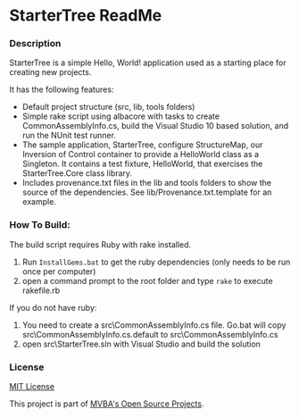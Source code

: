 StarterTree ReadMe
===
### Description

StarterTree is a simple Hello, World! application used as a starting place for creating new projects. 

It has the following features:

* Default project structure (src, lib, tools folders)
* Simple rake script using albacore with tasks to create CommonAssemblyInfo.cs, build the Visual Studio 10 based solution, and run the NUnit test runner.
* The sample application, StarterTree, configure StructureMap, our Inversion of Control container to provide a HelloWorld class as a Singleton. It contains a test fixture, HelloWorld, that exercises the StarterTree.Core class library.
* Includes provenance.txt files in the lib and tools folders to show the source of the dependencies. See lib/Provenance.txt.template for an example.

### How To Build:

The build script requires Ruby with rake installed.

1. Run `InstallGems.bat` to get the ruby dependencies (only needs to be run once per computer)
1. open a command prompt to the root folder and type `rake` to execute rakefile.rb

If you do not have ruby:

1. You need to create a src\CommonAssemblyInfo.cs file. Go.bat will copy src\CommonAssemblyInfo.cs.default to src\CommonAssemblyInfo.cs
1. open src\StarterTree.sln with Visual Studio and build the solution

### License

[MIT License][mitlicense]

This project is part of [MVBA's Open Source Projects][MvbaLawGithub].

[MvbaLawGithub]: http://mvbalaw.github.io/
[mitlicense]: http://www.opensource.org/licenses/mit-license.php
